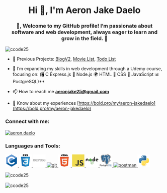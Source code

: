 <h1 align="center">Hi 👋, I'm Aeron Jake Daelo</h1>
<h3 align="center">👋, Welcome to my GitHub profile! I’m passionate about software and web development, always eager to learn and grow in the field. 🚀</h3>

<p align="left"> <img src="https://komarev.com/ghpvc/?username=ccode25&label=Profile%20views&color=0e75b6&style=flat" alt="ccode25" /> </p>

- 🔭 Previous Projects: [BlogV2](https://blogv2-pqnp.onrender.com), [Movie List](https://movie-list-api-project.onrender.com), [Todo List](https://todolist-jp7w.onrender.com)

- 🌱 I’m expanding my skills in web development through a Udemy course, focusing on: (🖥️ C Express.js  🚀 Node.js 🌍 HTML 🎨 CSS 📜 JavaScript 📊 PostgreSQL)**

- 📫 How to reach me **aeronjake25@gmail.com**

- 📄 Know about my experiences [https://bold.pro/my/aeron-jakedaelo](https://bold.pro/my/aeron-jakedaelo)

<h3 align="left">Connect with me:</h3>
<p align="left">
<a href="https://fb.com/aeron.daelo" target="blank"><img align="center" src="https://raw.githubusercontent.com/rahuldkjain/github-profile-readme-generator/master/src/images/icons/Social/facebook.svg" alt="aeron.daelo" height="30" width="40" /></a>
</p>

<h3 align="left">Languages and Tools:</h3>
<p align="left"> <a href="https://www.cprogramming.com/" target="_blank" rel="noreferrer"> <img src="https://raw.githubusercontent.com/devicons/devicon/master/icons/c/c-original.svg" alt="c" width="40" height="40"/> </a> <a href="https://www.w3schools.com/css/" target="_blank" rel="noreferrer"> <img src="https://raw.githubusercontent.com/devicons/devicon/master/icons/css3/css3-original-wordmark.svg" alt="css3" width="40" height="40"/> </a> <a href="https://expressjs.com" target="_blank" rel="noreferrer"> <img src="https://raw.githubusercontent.com/devicons/devicon/master/icons/express/express-original-wordmark.svg" alt="express" width="40" height="40"/> </a> <a href="https://git-scm.com/" target="_blank" rel="noreferrer"> <img src="https://www.vectorlogo.zone/logos/git-scm/git-scm-icon.svg" alt="git" width="40" height="40"/> </a> <a href="https://www.w3.org/html/" target="_blank" rel="noreferrer"> <img src="https://raw.githubusercontent.com/devicons/devicon/master/icons/html5/html5-original-wordmark.svg" alt="html5" width="40" height="40"/> </a> <a href="https://developer.mozilla.org/en-US/docs/Web/JavaScript" target="_blank" rel="noreferrer"> <img src="https://raw.githubusercontent.com/devicons/devicon/master/icons/javascript/javascript-original.svg" alt="javascript" width="40" height="40"/> </a> <a href="https://nodejs.org" target="_blank" rel="noreferrer"> <img src="https://raw.githubusercontent.com/devicons/devicon/master/icons/nodejs/nodejs-original-wordmark.svg" alt="nodejs" width="40" height="40"/> </a> <a href="https://www.postgresql.org" target="_blank" rel="noreferrer"> <img src="https://raw.githubusercontent.com/devicons/devicon/master/icons/postgresql/postgresql-original-wordmark.svg" alt="postgresql" width="40" height="40"/> </a> <a href="https://postman.com" target="_blank" rel="noreferrer"> <img src="https://www.vectorlogo.zone/logos/getpostman/getpostman-icon.svg" alt="postman" width="40" height="40"/> </a> <a href="https://www.python.org" target="_blank" rel="noreferrer"> <img src="https://raw.githubusercontent.com/devicons/devicon/master/icons/python/python-original.svg" alt="python" width="40" height="40"/> </a> </p>

<p><img align="center" src="https://github-readme-stats.vercel.app/api/top-langs?username=ccode25&show_icons=true&locale=en&layout=compact" alt="ccode25" /></p>

<p><img align="center" src="https://github-readme-streak-stats.herokuapp.com/?user=ccode25&" alt="ccode25" /></p>
